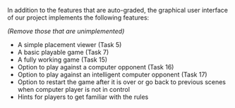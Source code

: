 In addition to the features that are auto-graded, the graphical user interface
of our project implements the following features:

*(Remove those that are unimplemented)*

- A simple placement viewer (Task 5)
- A basic playable game (Task 7)
- A fully working game (Task 15)
- Option to play against a computer opponent (Task 16)
- Option to play against an intelligent computer opponent (Task 17)
- Option to restart the game after it is over or go back to previous scenes when computer player is not in control
- Hints for players to get familiar with the rules

